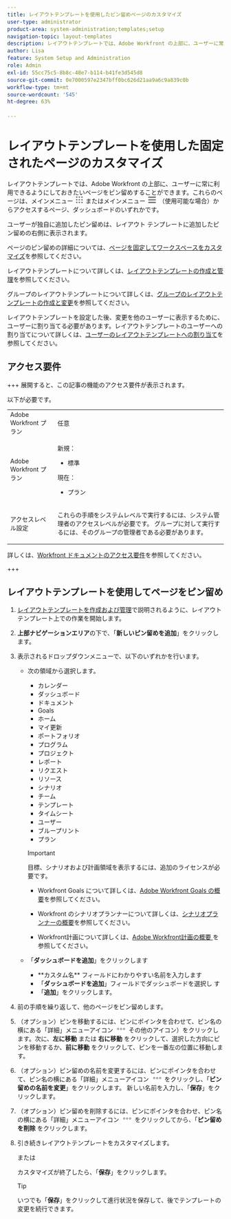 ```yaml
---
title: レイアウトテンプレートを使用したピン留めページのカスタマイズ
user-type: administrator
product-area: system-administration;templates;setup
navigation-topic: layout-templates
description: レイアウトテンプレートでは、Adobe Workfront の上部に、ユーザーに常に利用できるようにしておきたいページをピン留めすることができます。これらは、メインメニューまたはダッシュボードからアクセスできるページです。
author: Lisa
feature: System Setup and Administration
role: Admin
exl-id: 55cc75c5-8b8c-48e7-b114-b41fe3d545d8
source-git-commit: 0e7000597e2347bff0bc626d21aa9a6c9a839c0b
workflow-type: tm+mt
source-wordcount: '545'
ht-degree: 63%

---
```


# レイアウトテンプレートを使用した固定されたページのカスタマイズ

レイアウトテンプレートでは、Adobe Workfront の上部に、ユーザーに常に利用できるようにしておきたいページをピン留めすることができます。これらのページは、メインメニュー ![ メインメニューアイコン ](assets/main-menu-icon.png) またはメインメニュー ![ メインメニューアイコン ](assets/main-menu-icon-left-nav.png) （使用可能な場合）からアクセスするページ、ダッシュボードのいずれかです。

ユーザーが独自に追加したピン留めは、レイアウト テンプレートに追加したピン留めの右側に表示されます。

ページのピン留めの詳細については、[ページを固定してワークスペースをカスタマイズ](../../../workfront-basics/the-new-workfront-experience/pin-pages.md)を参照してください。

レイアウトテンプレートについて詳しくは、[レイアウトテンプレートの作成と管理](../../../administration-and-setup/customize-workfront/use-layout-templates/create-and-manage-layout-templates.md)を参照してください。

グループのレイアウトテンプレートについて詳しくは、[グループのレイアウトテンプレートの作成と変更](../../../administration-and-setup/manage-groups/work-with-group-objects/create-and-modify-a-groups-layout-templates.md)を参照してください。

レイアウトテンプレートを設定した後、変更を他のユーザーに表示するために、ユーザーに割り当てる必要があります。レイアウトテンプレートのユーザーへの割り当てについて詳しくは、[ユーザーのレイアウトテンプレートへの割り当て](../use-layout-templates/assign-users-to-layout-template.md)を参照してください。

## アクセス要件

+++ 展開すると、この記事の機能のアクセス要件が表示されます。

以下が必要です。

<table style="table-layout:auto"> 
 <col> 
 <col> 
 <tbody> 
  <tr> 
   <td role="rowheader">Adobe Workfront プラン</td> 
   <td>任意</td> 
  </tr> 
  <tr> 
   <td role="rowheader">Adobe Workfront プラン</td> 
   <td> 
      <p>新規：</p>
         <ul>
         <li><p>標準</p></li>
         </ul>
      <p>現在：</p>
         <ul>
         <li><p>プラン</p></li>
         </ul>
   </td>
  </tr> 
  <tr> 
   <td role="rowheader">アクセスレベル設定</td> 
   <td> <p>これらの手順をシステムレベルで実行するには、システム管理者のアクセスレベルが必要です。
グループに対して実行するには、そのグループの管理者である必要があります。</p> </td> 
  </tr> 
 </tbody> 
</table>

詳しくは、[Workfront ドキュメントのアクセス要件](/help/quicksilver/administration-and-setup/add-users/access-levels-and-object-permissions/access-level-requirements-in-documentation.md)を参照してください。

+++

## レイアウトテンプレートを使用してページをピン留め

1. [レイアウトテンプレートを作成および管理](../../../administration-and-setup/customize-workfront/use-layout-templates/create-and-manage-layout-templates.md)で説明されるように、レイアウトテンプレート上での作業を開始します。
1. **上部ナビゲーションエリア**&#x200B;の下で、「**新しいピン留めを追加**」をクリックします。

1. 表示されるドロップダウンメニューで、以下のいずれかを行います。

   * 次の領域から選択します。

      * カレンダー
      * ダッシュボード
      * ドキュメント
      * Goals
      * ホーム
      * マイ更新
      * ポートフォリオ
      * プログラム
      * プロジェクト
      * レポート
      * リクエスト
      * リソース
      * シナリオ
      * チーム
      * テンプレート
      * タイムシート
      * ユーザー
      * ブループリント
      * プラン

     >[!IMPORTANT]
     >
     >目標、シナリオおよび計画領域を表示するには、追加のライセンスが必要です。
     >
     >* Workfront Goals について詳しくは、[Adobe Workfront Goals の概要](../../../workfront-goals/goal-management/wf-goals-overview.md)を参照してください。
     >
     >* Workfront のシナリオプランナーについて詳しくは、[シナリオプランナーの概要](../../../scenario-planner/scenario-planner-overview.md)を参照してください。
     >
     >* Workfront計画について詳しくは、[Adobe Workfront計画の概要 ](/help/quicksilver/planning/general/planning-overview.md) を参照してください。

   * 「**ダッシュボードを追加**」をクリックします
      * <!--**Quick link name**-->**カスタム名** フィールドにわかりやすい名前を入力します
      * 「**ダッシュボードを追加**」フィールドでダッシュボードを選択し <!-- dropdown for existing or canvas dashboard, called "Choose a dashboard" now --> す
      * 「**追加**」をクリックします。

1. 前の手順を繰り返して、他のページをピン留めします。

1. （オプション）ピンを移動するには、ピンにポインタを合わせて、ピン名の横にある「詳細」メニューアイコン ![ その他のアイコン ](assets/more-icon.png) その他のアイコン）をクリックします。次に、**左に移動** または **右に移動** をクリックして、選択した方向にピンを移動するか、**前に移動** をクリックして、ピンを一番左の位置に移動します。

1. （オプション）ピン留めの名前を変更するには、ピンにポインタを合わせて、ピン名の横にある「詳細」メニューアイコン ![ 詳細アイコン ](assets/more-icon.png) をクリックし、「**ピン留めの名前を変更**」をクリックします。 新しい名前を入力し、「**保存**」をクリックします。

1. （オプション）ピン留めを削除するには、ピンにポインタを合わせ、ピン名の横にある「詳細」メニューアイコン ![ 詳細アイコン ](assets/more-icon.png) をクリックしてから、「**ピン留めを削除** をクリックします。

1. 引き続きレイアウトテンプレートをカスタマイズします。

   または

   カスタマイズが終了したら、「**保存**」をクリックします。

   >[!TIP]
   >
   >いつでも「**保存**」をクリックして進行状況を保存して、後でテンプレートの変更を続行できます。
